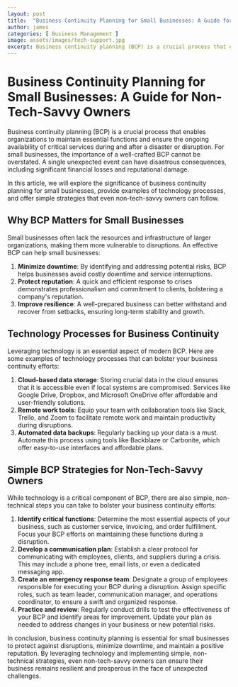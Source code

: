 ```yaml
---
layout: post
title:  "Business Continuity Planning for Small Businesses: A Guide for Business Owners"
author: james
categories: [ Business Management ]
image: assets/images/tech-support.jpg
excerpt: Business continuity planning (BCP) is a crucial process that enables organizations to maintain essential functions and ensure the ongoing availability of critical services during and after a disaster or disruption.
---
```

# Business Continuity Planning for Small Businesses: A Guide for Non-Tech-Savvy Owners

Business continuity planning (BCP) is a crucial process that enables organizations to maintain essential functions and ensure the ongoing availability of critical services during and after a disaster or disruption. For small businesses, the importance of a well-crafted BCP cannot be overstated. A single unexpected event can have disastrous consequences, including significant financial losses and reputational damage.

In this article, we will explore the significance of business continuity planning for small businesses, provide examples of technology processes, and offer simple strategies that even non-tech-savvy owners can follow.

## Why BCP Matters for Small Businesses

Small businesses often lack the resources and infrastructure of larger organizations, making them more vulnerable to disruptions. An effective BCP can help small businesses:

1. **Minimize downtime**: By identifying and addressing potential risks, BCP helps businesses avoid costly downtime and service interruptions.
2. **Protect reputation**: A quick and efficient response to crises demonstrates professionalism and commitment to clients, bolstering a company's reputation.
3. **Improve resilience**: A well-prepared business can better withstand and recover from setbacks, ensuring long-term stability and growth.

## Technology Processes for Business Continuity

Leveraging technology is an essential aspect of modern BCP. Here are some examples of technology processes that can bolster your business continuity efforts:

1. **Cloud-based data storage**: Storing crucial data in the cloud ensures that it is accessible even if local systems are compromised. Services like Google Drive, Dropbox, and Microsoft OneDrive offer affordable and user-friendly solutions.
2. **Remote work tools**: Equip your team with collaboration tools like Slack, Trello, and Zoom to facilitate remote work and maintain productivity during disruptions.
3. **Automated data backups**: Regularly backing up your data is a must. Automate this process using tools like Backblaze or Carbonite, which offer easy-to-use interfaces and affordable plans.

## Simple BCP Strategies for Non-Tech-Savvy Owners

While technology is a critical component of BCP, there are also simple, non-technical steps you can take to bolster your business continuity efforts:

1. **Identify critical functions**: Determine the most essential aspects of your business, such as customer service, invoicing, and order fulfillment. Focus your BCP efforts on maintaining these functions during a disruption.
2. **Develop a communication plan**: Establish a clear protocol for communicating with employees, clients, and suppliers during a crisis. This may include a phone tree, email lists, or even a dedicated messaging app.
3. **Create an emergency response team**: Designate a group of employees responsible for executing your BCP during a disruption. Assign specific roles, such as team leader, communication manager, and operations coordinator, to ensure a swift and organized response.
4. **Practice and review**: Regularly conduct drills to test the effectiveness of your BCP and identify areas for improvement. Update your plan as needed to address changes in your business or new potential risks.

In conclusion, business continuity planning is essential for small businesses to protect against disruptions, minimize downtime, and maintain a positive reputation. By leveraging technology and implementing simple, non-technical strategies, even non-tech-savvy owners can ensure their business remains resilient and prosperous in the face of unexpected challenges.
